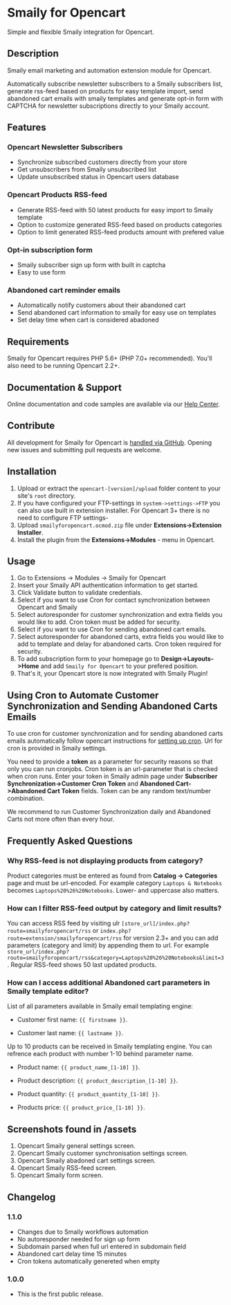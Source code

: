 # Smaily for Opencart

Simple and flexible Smaily integration for Opencart.

## Description

Smaily email marketing and automation extension module for Opencart.

Automatically subscribe newsletter subscribers to a Smaily subscribers list, generate rss-feed based on products for easy template import, send abandoned cart emails with smaily templates and generate opt-in form with CAPTCHA for newsletter subscriptions directly to your Smaily account.

## Features

### Opencart Newsletter Subscribers

- Synchronize subscribed customers directly from your store
- Get unsubscribers from Smaily unsubscribed list
- Update unsubscribed status in Opencart users database

### Opencart Products RSS-feed

- Generate RSS-feed with 50 latest products for easy import to Smaily template
- Option to customize generated RSS-feed based on products categories
- Option to limit generated RSS-feed products amount with prefered value

### Opt-in subscription form

- Smaily subscriber sign up form with built in captcha
- Easy to use form

### Abandoned cart reminder emails

- Automatically notify customers about their abandoned cart
- Send abandoned cart information to smaily for easy use on templates
- Set delay time when cart is considered abadoned

## Requirements

Smaily for Opencart requires PHP 5.6+ (PHP 7.0+ recommended). You'll also need to be running Opencart 2.2+.

## Documentation & Support

Online documentation and code samples are available via our [Help Center](http://help.smaily.com/en/support/home).

## Contribute

All development for Smaily for Opencart is [handled via GitHub](https://github.com/sendsmaily/smaily-opencart-module). Opening new issues and submitting pull requests are welcome.

## Installation

1. Upload or extract the `opencart-[version]/upload` folder content to your site's `root` directory.
2. If you have configured your FTP-settings in `system->settings->FTP` you can also use built in extension installer. For Opencart 3+ there is no need to configure FTP settings-
3. Upload `smailyforopencart.ocmod.zip` file under **Extensions->Extension Installer**.
4. Install the plugin from the **Extensions->Modules** - menu in Opencart.

## Usage

1. Go to Extensions -> Modules -> Smaily for Opencart
2. Insert your Smaily API authentication information to get started.
3. Click Validate button to validate credentials.
4. Select if you want to use Cron for contact synchronization between Opencart and Smaily
5. Select autoresponder for customer synchronization and extra fields you would like to add. Cron token must be added for security.
6. Select if you want to use Cron for sending abandoned cart emails.
7. Select autoresponder for abandoned carts, extra fields you would like to add to template and delay for abandoned carts. Cron token required for security.
8. To add subscription form to your homepage go to **Design->Layouts->Home** and add `Smaily for Opencart` to your prefered position.
9. That's it, your Opencart store is now integrated with Smaily Plugin!

## Using Cron to Automate Customer Synchronization and Sending Abandoned Carts Emails

To use cron for customer synchronization and for sending abandoned carts emails automatically follow opencart instructions for [setting up cron](http://docs.opencart.com/en-gb/extension/cron/). Url for cron is provided in Smaily settings.

You need to provide a **token** as a parameter for security reasons so that only you can run cronjobs. Cron token is an url-parameter that is checked when cron runs. Enter your token in Smaily admin page under **Subscriber Synchronization->Customer Cron Token** and **Abandoned Cart->Abandoned Cart Token** fields. Token can be any random text/number combination.

We recommend to run Customer Synchronization daily and Abandoned Carts not more often than every hour.

## Frequently Asked Questions

### Why RSS-feed is not displaying products from category?

Product categories must be entered as found from **Catalog -> Categories** page and must be url-encoded. For example category `Laptops & Notebooks` becomes `Laptops%20%26%20Notebooks`. Lower- and uppercase also matters.

### How can I filter RSS-feed output by category and limit results?

You can access RSS feed by visiting ulr `[store_url]/index.php?route=smailyforopencart/rss` or `index.php?route=extension/smailyforopencart/rss` for version 2.3+ and you can add parameters (category and limit) by appending them to url. For example `store_url/index.php?route=smailyforopencart/rss&category=Laptops%20%26%20Notebooks&limit=3`. Regular RSS-feed shows 50 last updated products.

### How can I access additional Abandoned cart parameters in Smaily template editor?

List of all parameters available in Smaily email templating engine:

- Customer first name: `{{ firstname }}`.

- Customer last name: `{{ lastname }}`.

Up to 10 products can be received in Smaily templating engine. You can refrence each product with number 1-10 behind parameter name.

- Product name: `{{ product_name_[1-10] }}`.

- Product description: `{{ product_description_[1-10] }}`.

- Product quantity: `{{ product_quantity_[1-10] }}`.

- Products price: `{{ product_price_[1-10] }}`.

## Screenshots found in /assets

1. Opencart Smaily general settings screen.
2. Opencart Smaily customer synchronisation settings screen.
3. Opencart Smaily abadoned cart settings screen.
4. Opencart Smaily RSS-feed screen.
5. Opencart Smaily form screen.

## Changelog

### 1.1.0

- Changes due to Smaily workflows automation
- No autoresponder needed for sign up form
- Subdomain parsed when full url entered in subdomain field
- Abandoned cart delay time 15 minutes
- Cron tokens automatically genereted when empty

### 1.0.0

- This is the first public release.
